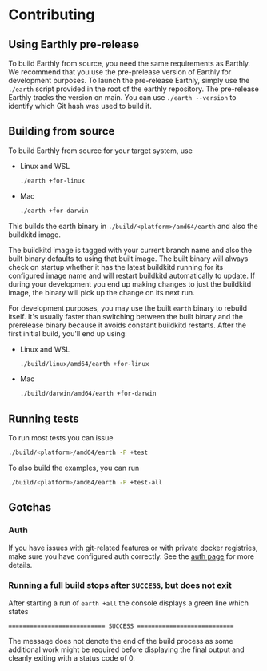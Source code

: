 # Contributing

## Using Earthly pre-release

To build Earthly from source, you need the same requirements as Earthly. We recommend that you use the pre-prelease version of Earthly for development purposes. To launch the pre-release Earthly, simply use the `./earth` script provided in the root of the earthly repository. The pre-release Earthly tracks the version on main. You can use `./earth --version` to identify which Git hash was used to build it.

## Building from source

To build Earthly from source for your target system, use

* Linux and WSL
    ```bash
    ./earth +for-linux
    ```
* Mac
    ```bash
    ./earth +for-darwin
    ```

This builds the earth binary in `./build/<platform>/amd64/earth` and also the buildkitd image.

The buildkitd image is tagged with your current branch name and also the built binary defaults to using that built image. The built binary will always check on startup whether it has the latest buildkitd running for its configured image name and will restart buildkitd automatically to update. If during your development you end up making changes to just the buildkitd image, the binary will pick up the change on its next run.

For development purposes, you may use the built `earth` binary to rebuild itself. It's usually faster than switching between the built binary and the prerelease binary because it avoids constant buildkitd restarts. After the first initial build, you'll end up using:


* Linux and WSL
    ```bash
    ./build/linux/amd64/earth +for-linux
    ```
* Mac
    ```bash
    ./build/darwin/amd64/earth +for-darwin
    ```

## Running tests

To run most tests you can issue

```bash
./build/<platform>/amd64/earth -P +test
```

To also build the examples, you can run

```bash
./build/<platform>/amd64/earth -P +test-all
```

## Gotchas

### Auth

If you have issues with git-related features or with private docker registries, make sure you have configured auth correctly. See the [auth page](https://docs.earthly.dev/guides/auth) for more details.

### Running a full build stops after `SUCCESS`, but does not exit

After starting a run of `earth +all` the console displays a green line which states

```
=========================== SUCCESS ===========================
```

The message does not denote the end of the build process as some additional work might be required before displaying the final output and cleanly exiting with a status code of 0.
